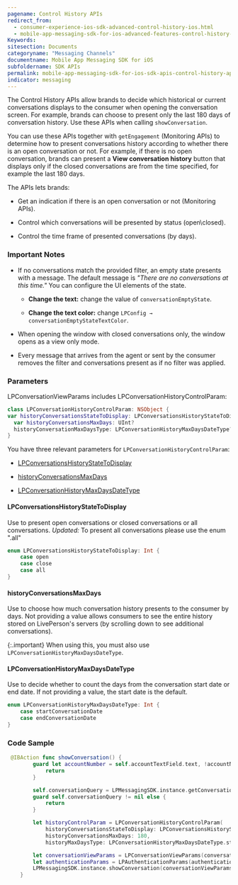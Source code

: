 ```yaml
---
pagename: Control History APIs
redirect_from:
  - consumer-experience-ios-sdk-advanced-control-history-ios.html
  - mobile-app-messaging-sdk-for-ios-advanced-features-control-history-apis.html
Keywords:
sitesection: Documents
categoryname: "Messaging Channels"
documentname: Mobile App Messaging SDK for iOS
subfoldername: SDK APIs 
permalink: mobile-app-messaging-sdk-for-ios-sdk-apis-control-history-apis.html
indicator: messaging
---
```



The Control History APIs allow brands to decide which historical or current conversations displays to the consumer when opening the conversation screen. For example, brands can choose to present only the last 180 days of conversation history.  Use these APIs when calling `showConversation`.

You can use these APIs together with `getEngagement` (Monitoring APIs) to determine how to present conversations history according to whether there is an open conversation or not. For example, if there is no open conversation, brands can present a **View conversation history** button that displays only if the closed conversations are from the time specified, for example the last 180 days.

The APIs lets brands:

- Get an indication if there is an open conversation or not (Monitoring APIs).

- Control which conversations will be presented by status (open\closed).

- Control the time frame of presented conversations (by days).


### Important Notes

* If no conversations match the provided filter, an empty state presents with a message. The default message is *"There are no conversations at this time."* You can configure the UI elements of the state.  

   - **Change the text:** change the value of `conversationEmptyState`. 

   - **Change the text color:**  change `LPConfig → conversationEmptyStateTextColor`.

* When opening the window with closed conversations only, the window opens as a view only mode.

* Every message that arrives from the agent or sent by the consumer removes the filter and conversations present as if no filter was applied.

### Parameters

LPConversationViewParams includes LPConversationHistoryControlParam:

```swift
class LPConversationHistoryControlParam: NSObject {
var historyConversationsStateToDisplay: LPConversationsHistoryStateToDisplay (default is .all)
  var historyConversationsMaxDays: UInt?
  historyConversationMaxDaysType: LPConversationHistoryMaxDaysDateType?
}
```

You have three relevant parameters for `LPConversationHistoryControlParam`:

* [LPConversationsHistoryStateToDisplay](#lpconversationshistorystatetodisplay)

* [historyConversationsMaxDays](#historyconversationsmaxdays)

* [LPConversationHistoryMaxDaysDateType](#lpconversationhistorymaxdaysdatetype)

#### LPConversationsHistoryStateToDisplay

Use to present open conversations or closed conversations or all conversations. *Updated:* To present all conversations please use the enum ".all"

   ```swift
   enum LPConversationsHistoryStateToDisplay: Int {
       case open
       case close
       case all
   }
   ```

#### historyConversationsMaxDays
Use to choose how much conversation history presents to the consumer by days. Not providing a value allows consumers to see the entire history stored on LivePerson's servers (by scrolling down to see additional conversations).  

   {:.important}
   When using this, you must also use `LPConversationHistoryMaxDaysDateType`.

#### LPConversationHistoryMaxDaysDateType
Use to decide whether to count the days from the conversation start date or end date. If not providing a value, the start date is the default. 

   ```swift
   enum LPConversationHistoryMaxDaysDateType: Int {
       case startConversationDate
       case endConversationDate
   }
   ```

### Code Sample

```swift
 @IBAction func showConversation() {
        guard let accountNumber = self.accountTextField.text, !accountNumber.isEmpty else {
            return
        }

        self.conversationQuery = LPMessagingSDK.instance.getConversationBrandQuery(accountNumber)
        guard self.conversationQuery != nil else {
            return
        }

        let historyControlParam = LPConversationHistoryControlParam(
            historyConversationsStateToDisplay: LPConversationsHistoryStateToDisplay.open,
            historyConversationsMaxDays: 180,
            historyMaxDaysType: LPConversationHistoryMaxDaysDateType.startConversationDate)

        let conversationViewParams = LPConversationViewParams(conversationQuery: self.conversationQuery!, containerViewController: self, isViewOnly: false, conversationHistoryControlParam: historyControlParam)
        let authenticationParams = LPAuthenticationParams(authenticationCode: "zcKZeImY5h7xOVPj", jwt: nil, redirectURI: nil)
        LPMessagingSDK.instance.showConversation(conversationViewParams, authenticationParams: authenticationParams)
    }

```


